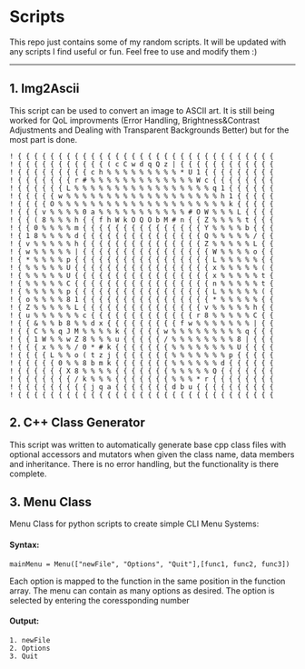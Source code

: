 # Scripts
This repo just contains some of my random scripts.
It will be updated with any scripts I find useful or fun.
Feel free to use and modify them :)

---

## 1. Img2Ascii ##
This script can be used to convert an image to ASCII art. It is still being worked for QoL improvments (Error Handling, Brightness&Contrast Adjustments and Dealing with Transparent Backgrounds Better) but for the most part is done.

```  ! ! ! ! ! ! ! ! ! ! ! ! ! ! ! ! ! ! ! ! ! ! ! ! ! ! ! ! ! ! ! ! 
! { { { { { { { { { { { { { { { { { { { { { { { { { { { { { { { { 
! { { { { { { { { { { { ( c C w d q Q z | { { { { { { { { { { { { 
! { { { { { { { { { c h % % % % % % % % % * U 1 { { { { { { { { { 
! { { { { { { { r # % % % % % % % % % % % % % W c { { { { { { { { 
! { { { { { { L % % % % % % % % % % % % % % % % % q 1 { { { { { { 
! { { { { { w % % % % % % % % % % % % % % % % % % % h 1 { { { { { 
! { { { { O % % % % % % % % % % % % % % % % % % % % % k { { { { { 
! { { { v % % % % 0 a % % % % % % % % % % % # O W % % % L { { { { 
! { { ( 8 % % % h { { f h W k O Q O b M # n { { Z % % % % t { { { 
! { { 0 % % % % m { { { { { { { { { { { { { { { Y % % % % b { { { 
! { 1 8 % % % % d { { { { { { { { { { { { { { { Q % % % % % / { { 
! { v % % % % % h { { { { { { { { { { { { { { { Z % % % % % L { { 
! { w % % % % % | { { { { { { { { { { { { { { { { W % % % % o { { 
! { * % % % % p { { { { { { { { { { { { { { { { { L % % % % % { { 
! { % % % % % U { { { { { { { { { { { { { { { { { x % % % % % ( { 
! { % % % % % U { { { { { { { { { { { { { { { { { x % % % % % t { 
! { % % % % % C { { { { { { { { { { { { { { { { { n % % % % % t { 
! { % % % % % p { { { { { { { { { { { { { { { { { L % % % % % ( { 
! { o % % % % 8 1 { { { { { { { { { { { { { { { { * % % % % % { { 
! { Z % % % % % L { { { { { { { { { { { { { { { v % % % % % h { { 
! { u % % % % % % c { { { { { { { { { { { { { r 8 % % % % % C { { 
! { { & % % b 8 % % d x { { { { { { { { { f w % % % % % % % | { { 
! { { C % % q J M % % % % k { { { { { w % % % % % % % % % q { { { 
! { { 1 W % % w Z 8 % % % u { { { { { / % % % % % % % % 8 | { { { 
! { { { x % % % / 0 * # k { { { { { { { % % % % % % % % U { { { { 
! { { { { L % % o ( t z j { { { { { { { % % % % % % % p { { { { { 
! { { { { { 0 % % 8 b m k { { { { { { { % % % % % % d { { { { { { 
! { { { { { { X 8 % % % % { { { { { { { % % % % % Q { { { { { { { 
! { { { { { { { / k % % % { { { { { { { % % % * r { { { { { { { { 
! { { { { { { { { { j q a { { { { { { { d b u { { { { { { { { { { 
! { { { { { { { { { { { { { { { { { { { { { { { { { { { { { { { { 
```


## 2. C++ Class Generator ##
This script was written to automatically generate base cpp class files with optional accessors and mutators when given the class name, data members and inheritance. There is no error handling, but the functionality is there complete.

## 3. Menu Class ##
Menu Class for python scripts to create simple CLI Menu Systems:
#### Syntax: ####
``` 
mainMenu = Menu(["newFile", "Options", "Quit"],[func1, func2, func3])
```
Each option is mapped to the function in the same position in the function array. The menu can contain as many options as desired. The option is selected by entering the coressponding number

#### Output: ####
```
1. newFile
2. Options
3. Quit
```
